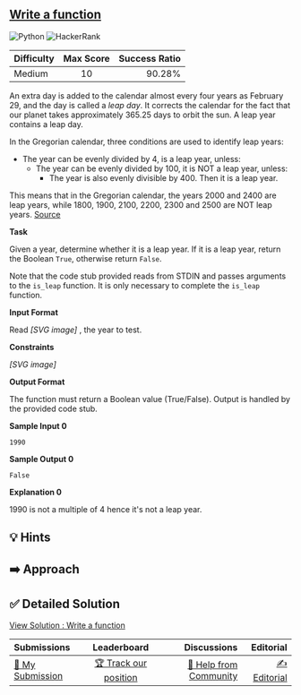 ## [Write a function](https://www.hackerrank.com/challenges/write-a-function)

![Python](https://img.shields.io/badge/python-3670A0?style=for-the-badge&logo=python&logoColor=ffdd54) ![HackerRank](https://img.shields.io/badge/-Hackerrank-2EC866?style=for-the-badge&logo=HackerRank&logoColor=white)

| Difficulty | Max Score | Success Ratio |
|:-----------|:------------:|------------:|
| Medium       | 10      | 90.28%        |

An extra day is added to the calendar almost every four years as February 29, and the day is called a *leap day*. It corrects the calendar for the fact that our planet takes approximately 365\.25 days to orbit the sun. A leap year contains a leap day.


In the Gregorian calendar, three conditions are used to identify leap years:


* The year can be evenly divided by 4, is a leap year, unless:
	+ The year can be evenly divided by 100, it is NOT a leap year, unless:
		- The year is also evenly divisible by 400\. Then it is a leap year.


This means that in the Gregorian calendar, the years 2000 and 2400 are leap years, while 1800, 1900, 2100, 2200, 2300 and 2500 are NOT leap years. [Source](http://www.timeanddate.com/date/leapyear.html) 


**Task** 


Given a year, determine whether it is a leap year. If it is a leap year, return the Boolean `True`, otherwise return `False`.


Note that the code stub provided reads from STDIN and passes arguments to the `is_leap` function. It is only necessary to complete the `is_leap` function. 

**Input Format**

Read  *[SVG image]* , the year to test. 

**Constraints**

 *[SVG image]*  

**Output Format**

The function must return a Boolean value (True/False). Output is handled by the provided code stub.

**Sample Input 0**


```
1990

```

**Sample Output 0**


```
False

```

**Explanation 0**

1990 is not a multiple of 4 hence it's not a leap year. 


## 💡 Hints 

## ➡️ Approach 

## ✅ Detailed Solution
[View Solution : Write a function](./write_a_function.py)

| Submissions | Leaderboard| Discussions | Editorial |
|:-----------|:------------:|------------:|------------:|
| [📝 My Submission](https://www.hackerrank.com/challenges/write-a-function/submissions) | [🏆 Track our position](https://www.hackerrank.com/challenges/write-a-function/leaderboard) | [🤔 Help from Community](https://www.hackerrank.com/challenges/write-a-function/forum) | [✍️ Editorial](https://www.hackerrank.com/challenges/write-a-function/editorial) |

